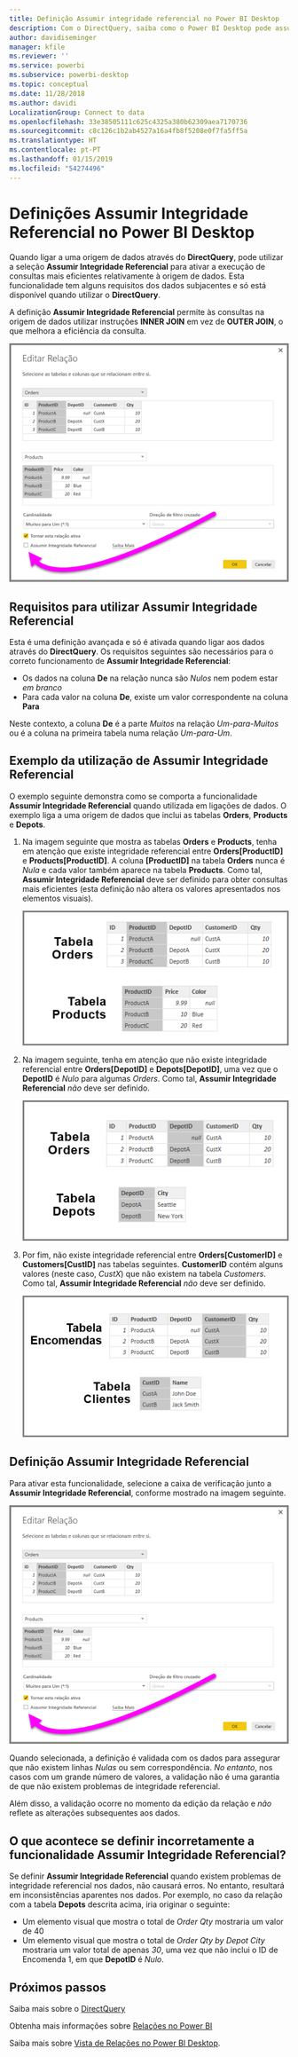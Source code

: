 ```yaml
---
title: Definição Assumir integridade referencial no Power BI Desktop
description: Com o DirectQuery, saiba como o Power BI Desktop pode assumir a integridade referencial
author: davidiseminger
manager: kfile
ms.reviewer: ''
ms.service: powerbi
ms.subservice: powerbi-desktop
ms.topic: conceptual
ms.date: 11/28/2018
ms.author: davidi
LocalizationGroup: Connect to data
ms.openlocfilehash: 33e38505111c625c4325a380b62309aea7170736
ms.sourcegitcommit: c8c126c1b2ab4527a16a4fb8f5208e0f7fa5ff5a
ms.translationtype: HT
ms.contentlocale: pt-PT
ms.lasthandoff: 01/15/2019
ms.locfileid: "54274496"
---
```

# <a name="assume-referential-integrity-settings-in-power-bi-desktop"></a>Definições Assumir Integridade Referencial no Power BI Desktop
Quando ligar a uma origem de dados através do **DirectQuery**, pode utilizar a seleção **Assumir Integridade Referencial** para ativar a execução de consultas mais eficientes relativamente à origem de dados. Esta funcionalidade tem alguns requisitos dos dados subjacentes e só está disponível quando utilizar o **DirectQuery**.

A definição **Assumir Integridade Referencial** permite às consultas na origem de dados utilizar instruções **INNER JOIN** em vez de **OUTER JOIN**, o que melhora a eficiência da consulta.

![](media/desktop-assume-referential-integrity/assume-referential-integrity_1.png)

## <a name="requirements-for-using-assume-referential-integrity"></a>Requisitos para utilizar Assumir Integridade Referencial
Esta é uma definição avançada e só é ativada quando ligar aos dados através do **DirectQuery**. Os requisitos seguintes são necessários para o correto funcionamento de **Assumir Integridade Referencial**:

* Os dados na coluna **De** na relação nunca são *Nulos* nem podem estar *em branco*
* Para cada valor na coluna **De**, existe um valor correspondente na coluna **Para**

Neste contexto, a coluna **De** é a parte *Muitos* na relação *Um-para-Muitos* ou é a coluna na primeira tabela numa relação *Um-para-Um*.

## <a name="example-of-using-assume-referential-integrity"></a>Exemplo da utilização de Assumir Integridade Referencial
O exemplo seguinte demonstra como se comporta a funcionalidade **Assumir Integridade Referencial** quando utilizada em ligações de dados. O exemplo liga a uma origem de dados que inclui as tabelas **Orders**, **Products** e **Depots**.

1. Na imagem seguinte que mostra as tabelas **Orders** e **Products**, tenha em atenção que existe integridade referencial entre **Orders[ProductID]** e **Products[ProductID]**. A coluna **[ProductID]** na tabela **Orders** nunca é *Nula* e cada valor também aparece na tabela **Products**. Como tal, **Assumir Integridade Referencial** deve ser definido para obter consultas mais eficientes (esta definição não altera os valores apresentados nos elementos visuais).
   
   ![](media/desktop-assume-referential-integrity/assume-referential-integrity_2.png)
2. Na imagem seguinte, tenha em atenção que não existe integridade referencial entre **Orders[DepotID]** e **Depots[DepotID]**, uma vez que o **DepotID** é *Nulo* para algumas *Orders*. Como tal, **Assumir Integridade Referencial** *não* deve ser definido.
   
   ![](media/desktop-assume-referential-integrity/assume-referential-integrity_3.png)
3. Por fim, não existe integridade referencial entre **Orders[CustomerID]** e **Customers[CustID]** nas tabelas seguintes. **CustomerID** contém alguns valores (neste caso, *CustX*) que não existem na tabela *Customers*. Como tal, **Assumir Integridade Referencial** *não* deve ser definido.
   
   ![](media/desktop-assume-referential-integrity/assume-referential-integrity_4.png)

## <a name="setting-assume-referential-integrity"></a>Definição Assumir Integridade Referencial
Para ativar esta funcionalidade, selecione a caixa de verificação junto a **Assumir Integridade Referencial**, conforme mostrado na imagem seguinte.

![](media/desktop-assume-referential-integrity/assume-referential-integrity_1.png)

Quando selecionada, a definição é validada com os dados para assegurar que não existem linhas *Nulas* ou sem correspondência. *No entanto*, nos casos com um grande número de valores, a validação não é uma garantia de que não existem problemas de integridade referencial.

Além disso, a validação ocorre no momento da edição da relação e *não* reflete as alterações subsequentes aos dados.

## <a name="what-happens-if-you-incorrectly-set-assume-referential-integrity"></a>O que acontece se definir incorretamente a funcionalidade Assumir Integridade Referencial?
Se definir **Assumir Integridade Referencial** quando existem problemas de integridade referencial nos dados, não causará erros. No entanto, resultará em inconsistências aparentes nos dados. Por exemplo, no caso da relação com a tabela **Depots** descrita acima, iria originar o seguinte:

* Um elemento visual que mostra o total de *Order Qty* mostraria um valor de 40
* Um elemento visual que mostra o total de *Order Qty by Depot City* mostraria um valor total de apenas *30*, uma vez que não inclui o ID de Encomenda 1, em que **DepotID** é *Nulo*.

## <a name="next-steps"></a>Próximos passos
Saiba mais sobre o [DirectQuery](desktop-use-directquery.md)

Obtenha mais informações sobre [Relações no Power BI](desktop-create-and-manage-relationships.md)

Saiba mais sobre [Vista de Relações no Power BI Desktop](desktop-relationship-view.md).

